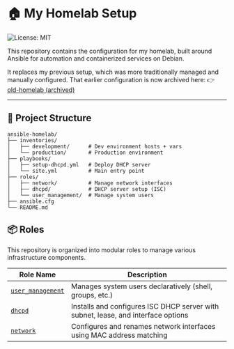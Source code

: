 # 🏠 My Homelab Setup
![License: MIT](https://img.shields.io/badge/License-MIT-green.svg)

This repository contains the configuration for my homelab, built around Ansible for automation and containerized services on Debian.

It replaces my previous setup, which was more traditionally managed and manually configured. That earlier configuration is now archived here: 👉 [old-homelab (archived)](https://github.com/simonhughxyz/homelab-setup-slackware)

---

## 📁 Project Structure

```plaintext
ansible-homelab/
├── inventories/
│   ├── development/      # Dev environment hosts + vars
│   └── production/       # Production environment
├── playbooks/
│   ├── setup-dhcpd.yml   # Deploy DHCP server
│   └── site.yml          # Main entry point
├── roles/
│   ├── network/          # Manage network interfaces
│   ├── dhcpd/            # DHCP server setup (ISC)
│   └── user_management/  # Manage system users
├── ansible.cfg
└── README.md
```

## 📦 Roles

This repository is organized into modular roles to manage various infrastructure components.

| Role Name         | Description                                              |
|-------------------|----------------------------------------------------------|
| [`user_management`](roles/user_management/README.md) | Manages system users declaratively (shell, groups, etc.) |
| [`dhcpd`](roles/dhcpd/README.md)                 | Installs and configures ISC DHCP server with subnet, lease, and interface options |
| [`network`](roles/network/README.md)           | Configures and renames network interfaces using MAC address matching        |
